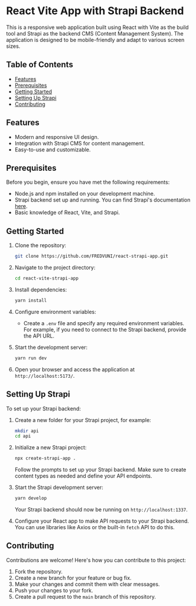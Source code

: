 # React Vite App with Strapi Backend

This is a responsive web application built using React with Vite as the build tool and Strapi as the backend CMS (Content Management System). The application is designed to be mobile-friendly and adapt to various screen sizes.

## Table of Contents

- [Features](#features)
- [Prerequisites](#prerequisites)
- [Getting Started](#getting-started)
- [Setting Up Strapi](#setting-up-strapi)
- [Contributing](#contributing)

## Features

- Modern and responsive UI design.
- Integration with Strapi CMS for content management.
- Easy-to-use and customizable.

## Prerequisites

Before you begin, ensure you have met the following requirements:

- Node.js and npm installed on your development machine.
- Strapi backend set up and running. You can find Strapi's documentation [here](https://strapi.io/documentation/developer-docs/latest/getting-started/introduction.html).
- Basic knowledge of React, Vite, and Strapi.

## Getting Started

1. Clone the repository:

   ```bash
   git clone https://github.com/FREDVUNI/react-strapi-app.git
   ```

2. Navigate to the project directory:

   ```bash
   cd react-vite-strapi-app
   ```

3. Install dependencies:

   ```bash
   yarn install
   ```

4. Configure environment variables:

   - Create a `.env` file and specify any required environment variables. For example, if you need to connect to the Strapi backend, provide the API URL.

5. Start the development server:

   ```bash
   yarn run dev
   ```

6. Open your browser and access the application at `http://localhost:5173/`.

## Setting Up Strapi

To set up your Strapi backend:

1. Create a new folder for your Strapi project, for example:

   ```bash
   mkdir api
   cd api
   ```

2. Initialize a new Strapi project:

   ```bash
   npx create-strapi-app .
   ```

   Follow the prompts to set up your Strapi backend. Make sure to create content types as needed and define your API endpoints.

3. Start the Strapi development server:

   ```bash
   yarn develop
   ```

   Your Strapi backend should now be running on `http://localhost:1337`.

4. Configure your React app to make API requests to your Strapi backend. You can use libraries like Axios or the built-in `fetch` API to do this.

## Contributing

Contributions are welcome! Here's how you can contribute to this project:

1. Fork the repository.
2. Create a new branch for your feature or bug fix.
3. Make your changes and commit them with clear messages.
4. Push your changes to your fork.
5. Create a pull request to the `main` branch of this repository.